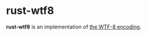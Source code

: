 rust-wtf8
=========

**rust-wtf8** is an implementation of [the WTF-8 encoding](http://simonsapin.github.io/wtf-8/).
